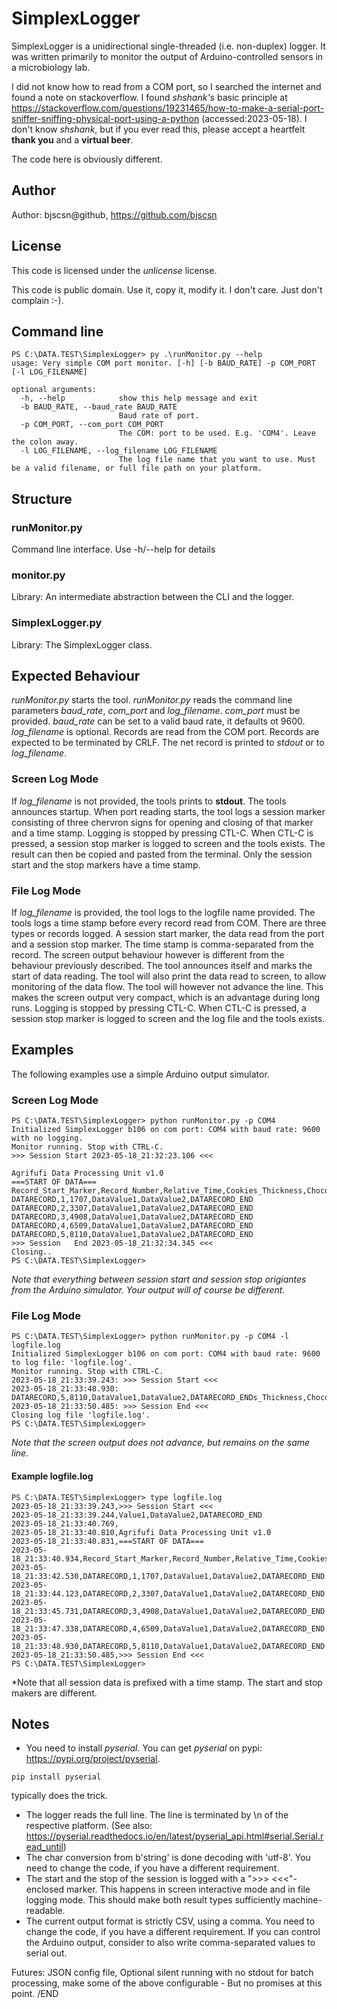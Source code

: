 # SimplexLogger

SimplexLogger is a unidirectional single-threaded (i.e. non-duplex) logger. It was written primarily to monitor the output of Arduino-controlled sensors in a microbiology lab.

I did not know how to read from a COM port, so I searched the internet and found a note on stackoverflow. I found *shshank's* basic principle at https://stackoverflow.com/questions/19231465/how-to-make-a-serial-port-sniffer-sniffing-physical-port-using-a-python  (accessed:2023-05-18). I don't know *shshank*, but if you ever read this, please accept a heartfelt **thank you** and a **virtual beer**.

The code here is obviously different.

## Author

Author: bjscsn@github, https://github.com/bjscsn

## License

This code is licensed under the *unlicense* license.

This code is public domain. Use it, copy it, modify it. I don't care. Just don't complain :-).

## Command line
```
PS C:\DATA.TEST\SimplexLogger> py .\runMonitor.py --help  
usage: Very simple COM port monitor. [-h] [-b BAUD_RATE] -p COM_PORT [-l LOG_FILENAME]

optional arguments:
  -h, --help            show this help message and exit
  -b BAUD_RATE, --baud_rate BAUD_RATE
                        Baud rate of port.
  -p COM_PORT, --com_port COM_PORT
                        The COM: port to be used. E.g. 'COM4'. Leave the colon away.
  -l LOG_FILENAME, --log_filename LOG_FILENAME
                        The log file name that you want to use. Must be a valid filename, or full file path on your platform.
```
## Structure

### runMonitor.py
Command line interface. Use -h/--help for details

### monitor.py
Library: An intermediate abstraction between the CLI and the logger.

### SimplexLogger.py
Library: The SimplexLogger class.

## Expected Behaviour
*runMonitor.py* starts the tool. *runMonitor.py* reads the command line parameters *baud_rate*, *com_port* and *log_filename*. *com_port* must be provided. *baud_rate* can be set to a valid baud rate, it defaults ot 9600. *log_filename* is optional. Records are read from the COM port. Records are expected to be terminated by CRLF. The net record is printed to *stdout* or to *log_filename*.

### Screen Log Mode
If *log_filename* is not provided, the tools prints to **stdout**. The tools announces startup. When port reading starts, the tool logs a session marker consisting of three chervron signs for opening and closing of that marker and a time stamp.
Logging is stopped by pressing CTL-C. When CTL-C is pressed, a session stop marker is logged to screen and the tools exists. The result can then be copied and pasted from the terminal. Only the session start and the stop markers have a time stamp.

### File Log Mode
If *log_filename* is provided, the tool logs to the logfile name provided. The tools logs a time stamp before every record read from COM. There are three types or records logged. A session start marker, the data read from the port and a session stop marker. The time stamp is comma-separated from the record.
The screen output behaviour however is different from the behaviour previously described. The tool announces itself and marks the start of data reading. The tool will also print the data read to screen, to allow monitoring of the data flow. The tool will however not advance the line.
This makes the screen output very compact, which is an advantage during long runs. Logging is stopped by pressing CTL-C. When CTL-C is pressed, a session stop marker is logged to screen and the log file and the tools exists.

## Examples
The following examples use a simple Arduino output simulator.

### Screen Log Mode
```
PS C:\DATA.TEST\SimplexLogger> python runMonitor.py -p COM4
Initialized SimplexLogger b106 on com port: COM4 with baud rate: 9600 with no logging.
Monitor running. Stop with CTRL-C.
>>> Session Start 2023-05-18_21:32:23.106 <<<

Agrifufi Data Processing Unit v1.0
===START OF DATA===
Record_Start_Marker,Record_Number,Relative_Time,Cookies_Thickness,Chocolate_Concentration,Record_End_Marker
DATARECORD,1,1707,DataValue1,DataValue2,DATARECORD_END
DATARECORD,2,3307,DataValue1,DataValue2,DATARECORD_END
DATARECORD,3,4908,DataValue1,DataValue2,DATARECORD_END
DATARECORD,4,6509,DataValue1,DataValue2,DATARECORD_END
DATARECORD,5,8110,DataValue1,DataValue2,DATARECORD_END
>>> Session   End 2023-05-18_21:32:34.345 <<<
Closing..
PS C:\DATA.TEST\SimplexLogger>
```
*Note that everything between session start and session stop origiantes from the Arduino simulator. Your output will of course be different.*

### File Log Mode
```
PS C:\DATA.TEST\SimplexLogger> python runMonitor.py -p COM4 -l logfile.log
Initialized SimplexLogger b106 on com port: COM4 with baud rate: 9600 to log file: 'logfile.log'.
Monitor running. Stop with CTRL-C.
2023-05-18_21:33:39.243: >>> Session Start <<<
2023-05-18_21:33:48.930: DATARECORD,5,8110,DataValue1,DataValue2,DATARECORD_ENDs_Thickness,Chocolate_Concentration,Record_End_Marker
2023-05-18_21:33:50.485: >>> Session End <<<
Closing log file 'logfile.log'.
PS C:\DATA.TEST\SimplexLogger> 
```
*Note that the screen output does not advance, but remains on the same line.*

#### Example logfile.log
```
PS C:\DATA.TEST\SimplexLogger> type logfile.log
2023-05-18_21:33:39.243,>>> Session Start <<<
2023-05-18_21:33:39.244,Value1,DataValue2,DATARECORD_END
2023-05-18_21:33:40.769,
2023-05-18_21:33:40.810,Agrifufi Data Processing Unit v1.0
2023-05-18_21:33:40.831,===START OF DATA===
2023-05-18_21:33:40.934,Record_Start_Marker,Record_Number,Relative_Time,Cookies_Thickness,Chocolate_Concentration,Record_End_Marker
2023-05-18_21:33:42.530,DATARECORD,1,1707,DataValue1,DataValue2,DATARECORD_END
2023-05-18_21:33:44.123,DATARECORD,2,3307,DataValue1,DataValue2,DATARECORD_END
2023-05-18_21:33:45.731,DATARECORD,3,4908,DataValue1,DataValue2,DATARECORD_END
2023-05-18_21:33:47.338,DATARECORD,4,6509,DataValue1,DataValue2,DATARECORD_END
2023-05-18_21:33:48.930,DATARECORD,5,8110,DataValue1,DataValue2,DATARECORD_END
2023-05-18_21:33:50.485,>>> Session End <<<
PS C:\DATA.TEST\SimplexLogger>
```
*Note that all session data is prefixed with a time stamp. The start and stop makers are different. 

## Notes
- You need to install *pyserial*. You can get *pyserial* on pypi: https://pypi.org/project/pyserial.
```
pip install pyserial
```
typically does the trick.
- The logger reads the full line. The line is terminated by \n of the respective platform. (See also: https://pyserial.readthedocs.io/en/latest/pyserial_api.html#serial.Serial.read_until)
- The char conversion from b'string' is done decoding with 'utf-8'. You need to change the code, if you have a different requirement.
- The start and the stop of the session is logged with a ">>> <<<"-enclosed marker. This happens in screen interactive mode and in file logging mode. This should make both result types sufficiently machine-readable.
- The current output format is strictly CSV, using a comma. You need to change the code, if you have a different requirement. If you can control the Arduino output, consider to also write comma-separated values to serial out.

Futures: JSON config file, Optional silent running with no stdout for batch processing, make some of the above configurable - But no promises at this point.
/END
